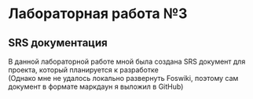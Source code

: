 # Лабораторная работа №3
## SRS документация

В данной лабораторной работе мной была создана SRS документ для проекта, который планируется к разработке  
(Однако мне не удалось локально развернуть Foswiki, поэтому сам документ в формате маркдаун я выложил в GitHub)
